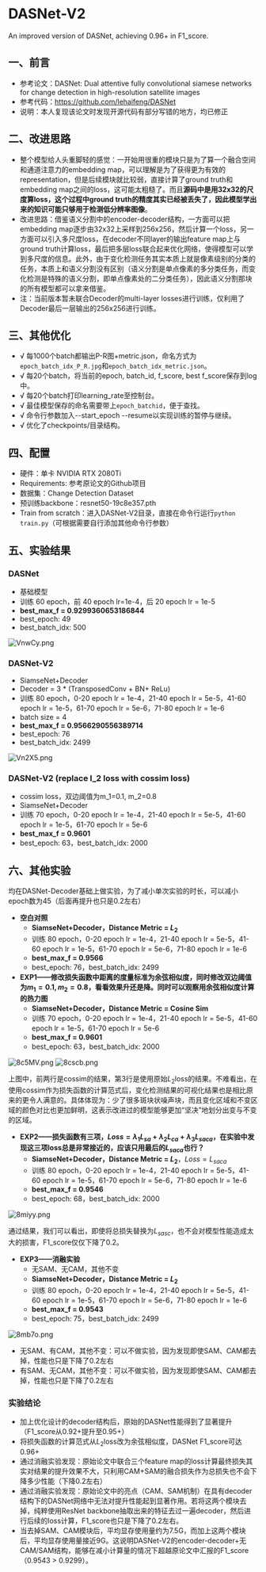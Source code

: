 # DASNet-V2
An improved version of DASNet, achieving 0.96+ in F1_score.


## 一、前言
- 参考论文：DASNet: Dual attentive fully convolutional siamese networks for change detection in high-resolution satellite images
- 参考代码：https://github.com/lehaifeng/DASNet
- 说明：本人复现该论文时发现开源代码有部分写错的地方，均已修正

## 二、改进思路
-  整个模型给人头重脚轻的感觉：一开始用很重的模块只是为了算一个融合空间和通道注意力的embedding map，可以理解是为了获得更为有效的representation，但是后续模块就比较弱，直接计算了ground truth和embedding map之间的loss，这可能太粗糙了。而且**源码中是用32x32的尺度算loss，这个过程中ground truth的精度其实已经被丢失了，因此模型学出来的知识可能只够用于检测低分辨率图像**。
-  改进思路：借鉴语义分割中的encoder-decoder结构，一方面可以把embedding map逐步由32x32上采样到256x256，然后计算一个loss，另一方面可以引入多尺度loss，在decoder不同layer的输出feature map上与ground truth计算loss，最后把多层loss联合起来优化网络，使得模型可以学到多尺度的信息。此外，由于变化检测任务其实本质上就是像素级别的分类的任务，本质上和语义分割没有区别（语义分割是单点像素的多分类任务，而变化检测是特殊的语义分割，即单点像素处的二分类任务），因此语义分割那块的所有模型都可以拿来借鉴。
-  注：当前版本暂未联合Decoder的multi-layer losses进行训练，仅利用了Decoder最后一层输出的256x256进行训练。

## 三、其他优化
-  √ 每1000个batch都输出P-R图+metric.json，命名方式为`epoch_batch_idx_P_R.jpg`和`epoch_batch_idx_metric.json`。
-  √ 每20个batch，将当前的epoch, batch_id, f_score, best f_score保存到log中。
-  √ 每20个batch打印learning_rate至控制台。
-  √ 最佳模型保存的命名需要带上`epoch_batchid`，便于查找。
-  √ 命令行参数加入--start_epoch --resume以实现训练的暂停与继续。
-  √ 优化了checkpoints/目录结构。

## 四、配置
- 硬件：单卡 NVIDIA RTX 2080Ti
- Requirements: 参考原论文的Github项目
- 数据集：Change Detection Dataset
- 预训练backbone：resnet50-19c8e357.pth
- Train from scratch：进入DASNet-V2目录，直接在命令行运行`python train.py`（可根据需要自行添加其他命令行参数）

## 五、实验结果
### DASNet
- 基础模型
- 训练 60 epoch，前 40 epoch lr=1e-4，后 20 epoch lr = 1e-5
- **best_max_f = 0.9299360653186844**
- best_epoch:  49
- best_batch_idx:  500


![VnwCy.png](https://i.328888.xyz/img/2022/12/04/VnwCy.png)

### DASNet-V2
- SiamseNet+Decoder
- Decoder = 3 * (TransposedConv + BN+ ReLu)
- 训练 80 epoch，0-20 epoch lr = 1e-4，21-40 epoch lr = 5e-5，41-60 epoch lr = 1e-5，61-70 epoch lr = 5e-6，71-80 epoch lr = 1e-6
- batch size = 4
- **best_max_f = 0.9566290556389714**
- best_epoch:  76
- best_batch_idx:  2499


![Vn2X5.png](https://i.328888.xyz/img/2022/12/04/Vn2X5.png)

### DASNet-V2 (replace l_2 loss with cossim loss)
- cossim loss，双边阈值为m_1=0.1, m_2=0.8
- SiamseNet+Decoder
- 训练 70 epoch，0-20 epoch lr = 1e-4，21-40 epoch lr = 5e-5，41-60 epoch lr = 1e-5，61-70 epoch lr = 5e-6
- **best_max_f = 0.9601**
- best_epoch:  63，best_batch_idx: 2000

## 六、其他实验
均在DASNet-Decoder基础上做实验，为了减小单次实验的时长，可以减小epoch数为45（后面再提升也只是0.2左右）

- **空白对照**
  - **SiamseNet+Decoder，Distance Metric = $L_2$**
  - 训练 80 epoch，0-20 epoch lr = 1e-4，21-40 epoch lr = 5e-5，41-60 epoch lr = 1e-5，61-70 epoch lr = 5e-6，71-80 epoch lr = 1e-6
  - **best_max_f = 0.9566**
  - best_epoch:  76，best_batch_idx:  2499
- **EXP1——修改损失函数中距离的度量标准为余弦相似度，同时修改双边阈值为$m_1=0.1, m_2=0.8$，看看效果升还是降。同时可以观察用余弦相似度计算的热力图**
  - **SiamseNet+Decoder，Distance Metric = Cosine Sim**
  - 训练 70 epoch，0-20 epoch lr = 1e-4，21-40 epoch lr = 5e-5，41-60 epoch lr = 1e-5，61-70 epoch lr = 5e-6
  - **best_max_f = 0.9601**
  - best_epoch:  63，best_batch_idx: 2000

![8c5MV.png](https://i.328888.xyz/2023/01/31/8c5MV.png)
![8cscb.png](https://i.328888.xyz/2023/01/31/8cscb.png)

上图中，前两行是cossim的结果，第3行是使用原始$L_2$loss的结果。不难看出，在使用cossim作为损失函数的计算范式后，变化检测结果的可视化结果也是相比原来的更令人满意的。具体体现为：少了很多斑块状噪声块，而且变化区域和不变区域的颜色对比也更加鲜明，这表示改进过的模型能够更加“坚决”地划分出变与不变的区域。

- **EXP2——损失函数有三项，$Loss = λ_1L_{sa} + λ_2L_{ca} + λ_3L_{saca}$，在实验中发现这三项loss总是非常接近的，应该只用最后的$L_{saca}$也行？**
  - **SiamseNet+Decoder，Distance Metric = $L_2$**，$Loss = L_{saca}$
  - 训练 80 epoch，0-20 epoch lr = 1e-4，21-40 epoch lr = 5e-5，41-60 epoch lr = 1e-5，61-70 epoch lr = 5e-6，71-80 epoch lr = 1e-6
  - **best_max_f = 0.9546**
  - best_epoch:  68，best_batch_idx: 2000

![8miyy.png](https://i.328888.xyz/2023/01/31/8miyy.png)

通过结果，我们可以看出，即使将总损失替换为$L_{sasc}$，也不会对模型性能造成太大的损害，F1_score仅仅下降了0.2。

- **EXP3——消融实验**
  - 无SAM、无CAM，其他不变
   - **SiamseNet+Decoder，Distance Metric = $L_2$**
   - 训练 80 epoch，0-20 epoch lr = 1e-4，21-40 epoch lr = 5e-5，41-60 epoch lr = 1e-5，61-70 epoch lr = 5e-6，71-80 epoch lr = 1e-6
   - **best_max_f = 0.9543**
   - best_epoch:  75，best_batch_idx:  2499

![8mb7o.png](https://i.328888.xyz/2023/01/31/8mb7o.png)

- 无SAM、有CAM，其他不变：可以不做实验，因为发现即使SAM、CAM都去掉，性能也只是下降了0.2左右
- 有SAM、无CAM，其他不变：可以不做实验，因为发现即使SAM、CAM都去掉，性能也只是下降了0.2左右

### 实验结论
- 加上优化设计的decoder结构后，原始的DASNet性能得到了显著提升（F1_score从0.92+提升至0.95+）
- 将损失函数的计算范式从$L_2$loss改为余弦相似度，DASNet F1_score可达0.96+
- 通过消融实验发现：原始论文中联合三个feature map的loss计算最终损失其实对结果的提升效果不大，只利用CAM+SAM的融合损失作为总损失也不会下降多少性能（下降0.2左右）
- 通过消融实验发现：原始论文中的亮点（CAM、SAM机制）在具有decoder结构下的DASNet网络中无法对提升性能起到显著作用。若将这两个模块去掉，纯粹使用ResNet backbone抽取出来的特征去过一遍decoder，然后进行后续的loss计算，F1_score也只是下降了0.2左右。
- 当去掉SAM、CAM模块后，平均显存使用量约为7.5G，而加上这两个模块后，平均显存使用量接近9G。这说明DASNet-V2的encoder-decoder+无CAM/SAM结构，能够在减小计算量的情况下超越原论文中汇报的F1_score（0.9543 > 0.9299）。


